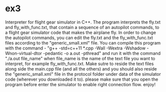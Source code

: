 # ex3
  Interpreter for flight gear simulator in C++.
  The program interprets the fly.txt and fly_with_func.txt, that contain a sequence of an autopilot commands,
  to a flight gear simulator code that makes the airplane fly.
  In order to change the autopilot commands, you can edit the fly.txt and the fly_with_func.txt files
  according to the "generic_small.xml" file.
  You can compile this program with the command -
  "g++ -std=c++11 *.cpp -Wall -Wextra -Wshadow -Wnon-virtual-dtor -pedantic -o a.out -pthread"
  and run it with the command "./a.out file_name" when file_name is the name of the text file you
  want to interpret, for example fly_with_func.txt.
  Make sutre to reside the text files along side the main.cpp file (and all the others)
  and you should also reside the "generic_small.xml" file in the protocol folder under data of 
  the simulator code (wherever you downloaded it to).
  please make sure that you open the program before enter the simulator to enable right connection flow.
  enjoy!
